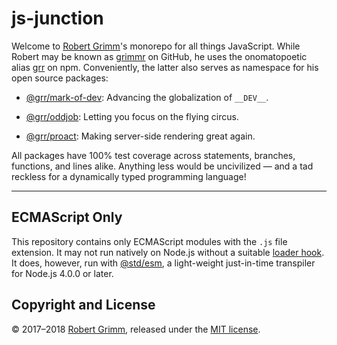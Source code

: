 # js-junction

Welcome to [Robert Grimm](http://apparebit.com)'s monorepo for all things
JavaScript. While Robert may be known as [grimmr](https://github.com/grimmr) on
GitHub, he uses the onomatopoetic alias [grr](https://www.npmjs.com/~grr) on
npm. Conveniently, the latter also serves as namespace for his open source
packages:

 *  [@grr/mark-of-dev](https://github.com/grimmr/js-junction/tree/master/packages/mark-of-dev):
    Advancing the globalization of `__DEV__`.

 *  [@grr/oddjob](https://github.com/grimmr/js-junction/tree/master/packages/oddjob):
    Letting you focus on the flying circus.

 *  [@grr/proact](https://github.com/grimmr/js-junction/tree/master/packages/proact):
    Making server-side rendering great again.

All packages have 100% test coverage across statements, branches, functions,
and lines alike. Anything less would be uncivilized — and a tad reckless for a
dynamically typed programming language!

--------------------------------------------------------------------------------

## ECMAScript Only

This repository contains only ECMAScript modules with the `.js` file extension.
It may not run natively on Node.js without a suitable [loader
hook](https://nodejs.org/dist/latest-v9.x/docs/api/esm.html#esm_loader_hooks).
It does, however, run with [@std/esm](https://github.com/standard-things/esm), a
light-weight just-in-time transpiler for Node.js 4.0.0 or later.

## Copyright and License

© 2017–2018 [Robert Grimm](http://apparebit.com), released under the [MIT
license](LICENSE).

